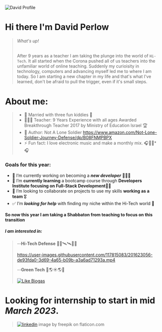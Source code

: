 ![David Profile](https://user-images.githubusercontent.com/117815083/201887182-e85d6aa5-c484-4635-ada6-a2e0484eb450.jpg)

# Hi there I'm David Perlow 
> ###### What's up! 
> After 9 years as a teacher I am taking the plunge into the world of `Hi-Tech`. It all started when the Corona pushed all of us teachers into the unfamiliar world of online teaching. Suddenly my curioisity in technology, computers and advancing myself led me to where I am today. So I am starting a new chapter in my life and that's what I've learned, don't be afraid to pull the trigger, even if it's small steps. 
> 
# About me:
> - 💑 Married with three fun kiddies 🚸
> - 👨🏻‍💼 Teacher: 9 Years Experience with all ages Awarded Breakthrough Teacher 2017 by Ministry of Education Israel 🏆
> - 📘 Author: Not A Lone Soldier https://www.amazon.com/Not-Lone-Soldier-Journey-Defense/dp/B08FNMPBPX   
> - ⚡ Fun fact: I love electronic music and make a monthly mix. 🎧🎼🎼*🎧
> 
### Goals for this year:
- 🔭 I’m currently working on becoming a ***new developer*** 👨🏻‍💻
- 🌱 I’m **currently learning** a bootcamp course through **Developers Institute focusing on Full-Stack Development**🧑‍💻
- 🤝 I’m looking to collaborate on projects to use my skills **working as a team** 🎖️
- ✅ I’m ***looking for help*** with finding my niche within the Hi-Tech world 🎯

#### So now this year I am taking a Shabbaton from teaching to focus on this transition

  
##### I am interested in: 

>--**Hi-Tech Defense** 📡🚀🛰🛰🚀📡
>
>https://user-images.githubusercontent.com/117815083/201623056-de93fda0-3d69-4a65-b09b-a3a6ad71293a.mp4
>
>--**Green Tech** 🔋🌎☀️🌎🔋
>
>[![Like Biogas](https://theaustincommon.com/wp-content/uploads/2018/02/Screen-Shot-2018-02-14-at-1.25.23-PM.png)](https://www.youtube.com/watch?v=7FjRkk2ade0)

# Looking for internship to start in mid ***March 2023***.

>[![linkedin](https://user-images.githubusercontent.com/117815083/201875671-ddf6a4ea-75bc-4de9-88ec-d1373ce7c7e0.png)](https://www.linkedin.com/in/david-perlow-41b2b91aa/)
>image by freepik on flaticon.com






